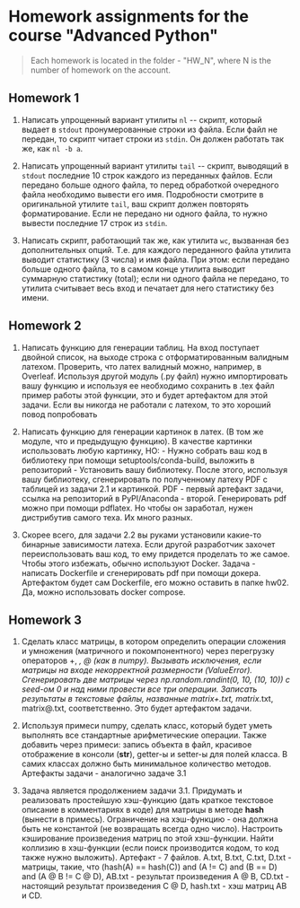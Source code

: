 # Homework assignments for the course "Advanced Python"

> Each homework is located in the folder - "HW_N", where N is the number of homework on the account.

## Homework 1

1. Написать упрощенный вариант утилиты `nl` -- скрипт, который выдает в `stdout` пронумерованные строки из файла. Если файл не передан, то скрипт читает строки из `stdin`. Он должен работать так же, как `nl -b a`.

2. Написать упрощенный вариант утилиты `tail` -- скрипт, выводящий в `stdout` последние 10 строк каждого из переданных файлов. Если передано больше одного файла, то перед обработкой очередного файла необходимо вывести его имя. Подробности смотрите в оригинальной утилите `tail`, ваш скрипт должен повторять форматирование. Если не передано ни одного файла, то нужно вывести последние 17 строк из `stdin`.

3. Написать скрипт, работающий так же, как утилита `wc`, вызванная без дополнительных опций. Т.е. для каждого переданного файла утилита выводит статистику (3 числа) и имя файла. При этом: если передано больше одного файла, то в самом конце утилита выводит суммарную статистику (total); если ни одного файла не передано, то утилита считывает весь вход и печатает для него статистику без имени.

## Homework 2

1. Написать функцию для генерации таблиц. На вход поступает двойной список, на выходе строка с отформатированным валидным латехом. Проверить, что латех валидный можно, например, в Overleaf. Используя другой модуль (.py файл) нужно импортировать вашу функцию и используя ее необходимо сохранить в .tex файл пример работы этой функции, это и будет артефактом для этой задачи. Если вы никогда не работали с латехом, то это хороший повод попробовать

2. Написать функцию для генерации картинок в латех. (В том же модуле, что и предыдущую функцию). В качестве картинки использовать любую картинку, НО: - Нужно собрать ваш код в библиотеку при помощи setuptools/conda-build, выложить в репозиторий - Установить вашу библиотеку. После этого, используя вашу библиотеку, сгенерировать по полученному латеху PDF с таблицей из задачи 2.1 и картинкой. PDF - первый артефакт задачи, ссылка на репозиторий в PyPI/Anaconda - второй. Генерировать pdf можно при помощи pdflatex. Но чтобы он заработал, нужен дистрибутив самого теха. Их много разных.

3. Скорее всего, для задачи 2.2 вы руками установили какие-то бинарные зависимости латеха. Если другой разработчик захочет переиспользовать ваш код, то ему придется проделать то же самое. Чтобы этого избежать, обычно используют Docker. Задача - написать Dockerfile и сгенерировать pdf при помощи докера. Артефактом будет сам Dockerfile, его можно оставить в папке hw02. Да, можно использовать docker compose.

## Homework 3

1. Сделать класс матрицы, в котором определить операции сложения и умножения (матричного и покомпонентного) через перегрузку операторов +, *, @ (как в numpy). Вызывать исключения, если матрицы на входе некорректной размерности (ValueError). Сгенерировать две матрицы через np.random.randint(0, 10, (10, 10)) c seed-ом 0 и над ними провести все три операции. Записать результаты в текстовые файлы, названные matrix+.txt, matrix*.txt, matrix@.txt, соответственно. Это будет артефактом задачи.

2. Используя примеси numpy, сделать класс, который будет уметь выполнять все стандартные арифметические операции. Также добавить через примеси: запись объекта в файл, красивое отображение в консоли (__str__), getter-ы и setter-ы для полей класса. В самих классах должно быть минимальное количество методов. Артефакты задачи - аналогично задаче 3.1

3. Задача является продолжением задачи 3.1. Придумать и реализовать простейшую хэш-функцию (дать краткое текстовое описание в комментариях в коде) для матрицы  в методе __hash__ (вынести в примесь). Ограничение на хэш-функцию - она должна быть не константой (не возвращать всегда одно число). Настроить кэширование произведения матриц по этой хэш-функции. Найти коллизию в хэш-функции (если поиск производится кодом, то код также нужно выложить). Артефакт - 7 файлов. A.txt, B.txt, C.txt, D.txt - матрицы, такие, что (hash(A) == hash(C)) and (A != C) and (B == D) and (A @ B != C @ D), AB.txt - результат произведения A @ B, CD.txt - настоящий результат произведения C @ D, hash.txt - хэш матриц AB и CD.
